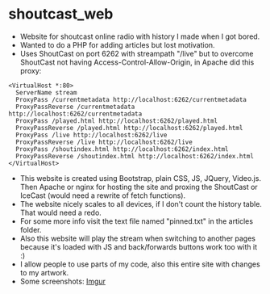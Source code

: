 # shoutcast_web
- Website for shoutcast online radio with history I made when I got bored.
- Wanted to do a PHP for adding articles but lost motivation.
- Uses ShoutCast on port 6262 with streampath "/live" but to overcome ShoutCast not having Access-Control-Allow-Origin, in Apache did this proxy:
```
<VirtualHost *:80>
  ServerName stream
  ProxyPass /currentmetadata http://localhost:6262/currentmetadata
  ProxyPassReverse /currentmetadata http://localhost:6262/currentmetadata
  ProxyPass /played.html http://localhost:6262/played.html
  ProxyPassReverse /played.html http://localhost:6262/played.html
  ProxyPass /live http://localhost:6262/live
  ProxyPassReverse /live http://localhost:6262/live
  ProxyPass /shoutindex.html http://localhost:6262/index.html
  ProxyPassReverse /shoutindex.html http://localhost:6262/index.html
</VirtualHost>
```
- This website is created using Bootstrap, plain CSS, JS, JQuery, Video.js. Then Apache or nginx for hosting the site and proxing the ShoutCast or IceCast (would need a rewrite of fetch functions).
- The website nicely scales to all devices, if I don't count the history table. That would need a redo.
- For some more info visit the text file named "pinned.txt" in the articles folder.
- Also this website will play the stream when switching to another pages because it's loaded with JS and back/forwards buttons work too with it :)
- I allow people to use parts of my code, also this entire site with changes to my artwork.
- Some screenshots: [Imgur](https://imgur.com/a/VrV9AFj)
